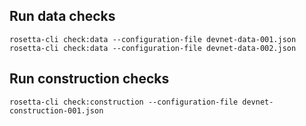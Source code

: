 ## Run data checks

```
rosetta-cli check:data --configuration-file devnet-data-001.json
rosetta-cli check:data --configuration-file devnet-data-002.json
```

## Run construction checks

```
rosetta-cli check:construction --configuration-file devnet-construction-001.json
```
